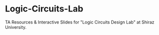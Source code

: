 # Logic-Circuits-Lab
TA Resources &amp; Interactive Slides for "Logic Circuits Design Lab" at Shiraz University.

